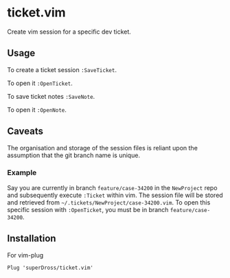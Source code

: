 # ticket.vim

Create vim session for a specific dev ticket.

## Usage

To create a ticket session `:SaveTicket`.

To open it `:OpenTicket`.

To save ticket notes `:SaveNote`.

To open it `:OpenNote`.

## Caveats

The organisation and storage of the session files is reliant upon the assumption that the git branch name is unique.

### Example

Say you are currently in branch `feature/case-34200` in the `NewProject` repo and subsequently execute `:Ticket` within vim. The session file will be stored and retrieved from `~/.tickets/NewProject/case-34200.vim`. To open this specific session with `:OpenTicket`, you must be in branch `feature/case-34200`.

## Installation

For vim-plug

```vim
Plug 'superDross/ticket.vim'
```
